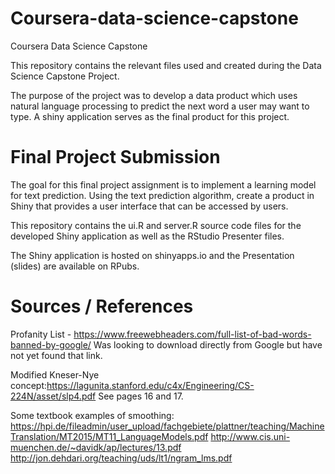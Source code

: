 # Coursera-data-science-capstone
Coursera Data Science Capstone

This repository contains the relevant files used and created during the Data Science Capstone Project.

The purpose of the project was to develop a data product which uses natural language processing to predict the next word a user may want to type. A shiny application serves as the final product for this project.


# Final Project Submission

The goal for this final project assignment is to implement a learning model for text prediction. Using the text prediction algorithm, create a product in Shiny that provides a user interface that can be accessed by users.

This repository contains the ui.R and server.R source code files for the developed Shiny application as well as the RStudio Presenter files.

The Shiny application is hosted on shinyapps.io and the Presentation (slides) are available on RPubs.

# Sources / References

Profanity List - https://www.freewebheaders.com/full-list-of-bad-words-banned-by-google/ Was looking to download directly from Google but have not yet found that link.

Modified Kneser-Nye concept:https://lagunita.stanford.edu/c4x/Engineering/CS-224N/asset/slp4.pdf See pages 16 and 17.

Some textbook examples of smoothing:
https://hpi.de/fileadmin/user_upload/fachgebiete/plattner/teaching/MachineTranslation/MT2015/MT11_LanguageModels.pdf
http://www.cis.uni-muenchen.de/~davidk/ap/lectures/13.pdf
http://jon.dehdari.org/teaching/uds/lt1/ngram_lms.pdf
